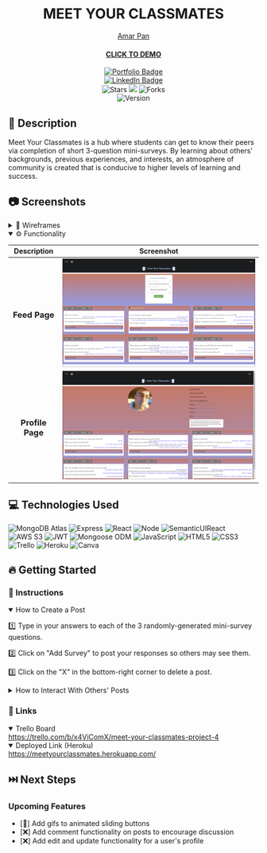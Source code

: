 <div align="center" id="header">
 
# MEET YOUR CLASSMATES
[Amar Pan](https://www.linkedin.com/in/profpan396/)
#### [CLICK TO DEMO](https://meetyourclassmates.herokuapp.com) 
</div>

<div align="center" id="socialbuttons">

 [![Portfolio Badge](https://img.shields.io/badge/-profpan396.github.io-magenta?style=flat&logo=)](https://profpan396.github.io)
  <br>
  [![LinkedIn Badge](https://img.shields.io/badge/-@profpan396-blue?style=flat&logo=Linkedin&logoColor=black)](https://www.linkedin.com/in/profpan396/)
  <br>
  ![Stars](https://img.shields.io/github/stars/profpan396/meet-your-classmates?style=social)
  ![](https://visitor-badge.laobi.icu/badge?page_id=profpan396.meet-your-classmates)
  ![Forks](https://img.shields.io/github/forks/profpan396/meet-your-classmates?style=social)
  <br>
  ![Version](https://img.shields.io/badge/version-1.0-black)
  
</div>


## 📝 Description
Meet Your Classmates is a hub where students can get to know their peers via completion of short 3-question mini-surveys. By learning about others' backgrounds, previous experiences, and interests, an atmosphere of community is created that is conducive to higher levels of learning and success. 

## :camera: Screenshots

<!-- <details>
 <summary> 📊 ERD</summary>
 
 | Description | Screenshot |
 |------------ | ------------|
 | <h3 align="center">ERD</h3> | <img src="public/Screenshots/ERD.MYC.png" width="700">
 
</details> -->

<details>
 <summary> 🎨 Wireframes</summary>
 
 | Description | Screenshot |
 |------------ | ------------|
 | <h3 align="center">Home Page</h3> | <img src="public/Screenshots/Homepage.Wireframe.MYC.png" width="700">
 | <h3 align="center">Profile Page</h3> | <img src="public/Screenshots/ProfilePage.Wireframe.MYC.png" width="700">
 
 
</details>

<details open>
 <summary> ⚙️ Functionality</summary>
 
 | Description | Screenshot |
 |------------ | ------------|
 | <h3 align="center">Feed Page</h3> | <img src="public/Screenshots/FeedPage.png" width="700">
 | <h3 align="center">Profile Page</h3> | <img src="public/Screenshots/ProfilePage.png" width="700">
 
</details>



 
</details>
 
## 💻 Technologies Used
 
![MongoDB Atlas](https://img.shields.io/badge/-MongoDB-05122A?style=flat&logo=mongodb)
![Express](https://img.shields.io/badge/-Express-05122A?style=flat&logo=express)
![React](https://img.shields.io/badge/-React-05122A?style=flat&logo=react) 
![Node](https://img.shields.io/badge/-Node.js-05122A?style=flat&logo=node.js)
![SemanticUIReact](https://img.shields.io/badge/-Semantic%20UI-05122A?style=flat&logo=semanticuireact)
![AWS S3](https://img.shields.io/badge/-AWS_S3-05122A?style=flat&logo=amazons3)
![JWT](https://img.shields.io/badge/-JSON_Web_Tokens-05122A?style=flat&logo=jsonwebtokens)
![Mongoose ODM](https://img.shields.io/badge/-Mongoose_ODM-05122A?style=flat&logo=mongodb)
![JavaScript](https://img.shields.io/badge/-JavaScript-05122A?style=flat&logo=javascript) 
![HTML5](https://img.shields.io/badge/-HTML5-05122A?style=flat&logo=html5)
![CSS3](https://img.shields.io/badge/-CSS-05122A?style=flat&logo=css3)
![Trello](https://img.shields.io/badge/-Trello-05122A?style=flat&logo=trello) 
![Heroku](https://img.shields.io/badge/-Heroku-05122A?style=flat&logo=heroku)
![Canva](https://img.shields.io/badge/-Canva-05122A?style=flat&logo=canva)

## 🔥 Getting Started
### 📲 Instructions
<details open>
<summary>How to Create a Post</summary>
 
:one: Type in your answers to each of the 3 randomly-generated mini-survey questions. 
 
:two: Click on "Add Survey" to post your responses so others may see them.
 
:three: Click on the "X" in the bottom-right corner to delete a post. 
</details>

<details>
<summary>How to Interact With Others' Posts</summary>
 
:one:  Posts may be "liked" or "disliked" by clicking on the thumbs up or down button on their card.
 
:two: To reveal the author of a post, hover over the "Who could it possibly be?" button.
 
:three: To see more posts by the same user, click on the revealed username and profile picture.

</details>

### 🔗 Links

<details open>
<summary>Trello Board</summary>
<a href="https://trello.com/b/x4ViComX/meet-your-classmates-project-4">https://trello.com/b/x4ViComX/meet-your-classmates-project-4</a>
</details>


<details open>
<summary>Deployed Link (Heroku)</summary>
<a href="https://meetyourclassmates.herokuapp.com/">https://meetyourclassmates.herokuapp.com/</a>
</details>

<!-- #### [Pitch-Deck](https://docs.google.com/presentation/d/1h2wwLEPFEW8QYUVp-uX2hn5afxvE5GVZatkmLsMW-J4/edit?usp=sharing)

#### [Heroku Deployment](https://gatracker.herokuapp.com/) -->

## ⏭️ Next Steps
### Upcoming Features
- [:trident:] Add gifs to animated sliding buttons
- [:x:] Add comment functionality on posts to encourage discussion
- [:x:] Add edit and update functionality for a user's profile



